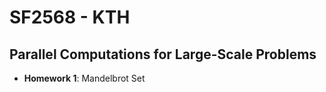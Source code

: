 # SF2568 - KTH

## Parallel Computations for Large-Scale Problems

- **Homework 1**: Mandelbrot Set
